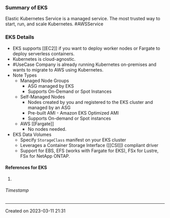 ### Summary of EKS
Elastic Kubernetes Service is a managed service. The most trusted way to start, run, and scale Kubernetes. #AWSService 
### EKS Details
- EKS supports [[EC2]] if you want to deploy worker nodes or Fargate to deploy serverless containers.
- Kubernetes is cloud-agnostic.
- #UseCase Company is already running Kubernetes on-premises and wants to migrate to AWS using Kubernetes.
- Note Types
	- Managed Node Groups
		- ASG managed by EKS
		- Supports On-Demand or Spot Instances
	- Self-Managed Nodes
		- Nodes created by you and registered to the EKS cluster and managed by an ASG
		- Pre-built AMI - Amazon EKS Optimized AMI
		- Supports On-demand or Spot instances
	- AWS [[Fargate]]
		- No nodes needed.
- EKS Data Volumes
	- Specify `StorageClass` manifest on your EKS cluster
	- Leverages a Container Storage Interface ([[CSI]]) compliant driver
	- Support for EBS, EFS (works with Fargate for EKS), FSx for Lustre, FSx for NetApp ONTAP.
#### References for EKS
1. 
###### Timestamp
---
Created on 2023-03-11 21:31